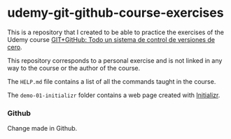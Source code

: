 # udemy-git-github-course-exercises
This is a repository that I created to be able to practice the exercises of the Udemy course [GIT+GitHub: Todo un sistema de control de versiones de cero](https://www.udemy.com/course/git-github).

This repository corresponds to a personal exercise and is not linked in any way to the course or the author of the course.

The `HELP.md` file contains a list of all the commands taught in the course.

The `demo-01-initializr` folder contains a web page created with [Initializr](http://www.initializr.com).

### Github

Change made in Github.
